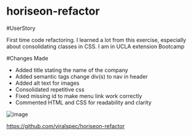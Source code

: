# horiseon-refactor
#UserStory

First time code refactoring. I learned a lot from this exercise, especially about consolidating classes in CSS. 
I am in UCLA extension Bootcamp

#Changes Made
* Added title stating the name of the company 
* Added semantic tags change div(s) to nav in header 
* Added alt text for images
* Consolidated repetitive css 
* Fixed missing id to make menu link work correctly
* Commented HTML and CSS for readability and clarity






![image](https://user-images.githubusercontent.com/47671097/121796725-19b72080-cbd0-11eb-9013-c2c64dbb45c8.png)


https://github.com/viralspec/horiseon-refactor 
